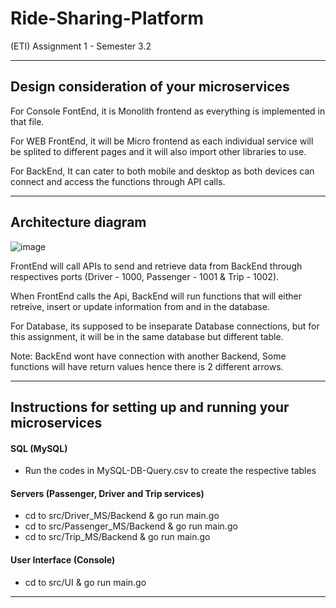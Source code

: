 # Ride-Sharing-Platform
(ETI) Assignment 1 - Semester 3.2

---
## Design consideration of your microservices

For Console FontEnd, it is Monolith frontend as everything is implemented in that file. 

For WEB FrontEnd, it will be Micro frontend as each individual service will be splited to different pages and it will also import other libraries to use.

For BackEnd, It can cater to both mobile and desktop as both devices can connect and access the functions through API calls.

---
## Architecture diagram

![image](https://user-images.githubusercontent.com/77374003/145786170-c4d719d5-a1e5-461c-b4b8-08f49acd1071.png)


FrontEnd will call APIs to send and retrieve data from BackEnd through respectives ports (Driver - 1000, Passenger - 1001 & Trip - 1002).

When FrontEnd calls the Api, BackEnd will run functions that will either retreive, insert or update information from and in the database.

For Database, its supposed to be inseparate Database connections, but for this assignment, it will be in the same database but different table.

Note: BackEnd wont have connection with another Backend, Some functions will have return values hence there is 2 different arrows.

---
## Instructions for setting up and running your microservices

#### SQL (MySQL)
- Run the codes in MySQL-DB-Query.csv to create the respective tables

#### Servers (Passenger, Driver and Trip services)
- cd to src/Driver_MS/Backend & go run main.go
- cd to src/Passenger_MS/Backend & go run main.go
- cd to src/Trip_MS/Backend & go run main.go

#### User Interface (Console)
- cd to src/UI & go run main.go
---
